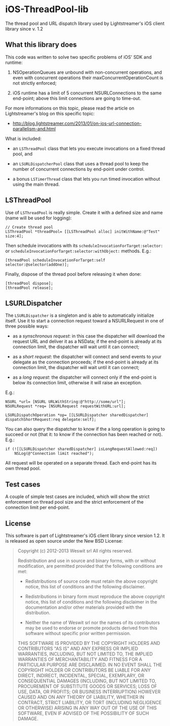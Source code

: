 
iOS-ThreadPool-lib
==================

The thread pool and URL dispatch library used by Lightstreamer's iOS client library since v. 1.2


What this library does
----------------------

This code was written to solve two specific problems of iOS' SDK and runtime:

1. NSOperationQueues are unbound with non-concurrent operations, and even with concurrent
   operations their maxConcurrentOperationCount is not strictly enforced;

2. iOS runtime has a limit of 5 concurrent NSURLConnections to the same end-point; above
   this limit connections are going to time-out.
   
For more informations on this topic, please read the article on Lightstreamer's blog on this
specific topic:

* http://blog.lightstreamer.com/2013/01/on-ios-url-connection-parallelism-and.html

What is included:

* an `LSThreadPool` class that lets you execute invocations on a fixed thread pool, and

* an `LSURLDispatcherPool` class that uses a thread pool to keep the number of concurrent
  connections by end-point under control.
  
* a bonus `LSTimerThread` class that lets you run timed invocation without using the
  main thread.
  

LSThreadPool
------------

Use of `LSThreadPool` is really simple. Create it with a defined size and name (name 
will be used for logging):

    // Create thread pool
    LSThreadPool *threadPool= [[LSThreadPool alloc] initWithName:@"Test" size:4];
	
Then schedule invocations with its `scheduleInvocationForTarget:selector:` or 
`scheduleInvocationForTarget:selector:withObject:` methods. E.g.:

    [threadPool scheduleInvocationForTarget:self selector:@selector(addOne)];
	
Finally, dispose of the thread pool before releasing it when done:

    [threadPool dispose];
	[threadPool release];


LSURLDispatcher
---------------

The `LSURLDispatcher` is a singleton and is able to automatically initialize itself. Use it to
start a connection request toward a NSURLRequest in one of three possible ways:

* as a *synschronous request*: in this case the dispatcher will download the request URL
  and deliver it as a NSData; if the end-point is already at its connection limit,
  the dispatcher will wait until it can connect;

* as a *short request*: the dispatcher will connect and send events to your delegate
  as the connection proceeds; if the end-point is already at its connection limit,
  the dispatcher will wait until it can connect;

* as a *long request*: the dispatcher will connect only if the end-point is below its
  connection limit, otherwise it will raise an exception.
  
E.g.:

	NSURL *url= [NSURL URLWithString:@"http://some/url"];
	NSURLRequest *req= [NSURLRequest requestWithURL:url];

    LSURLDispatchOperation *op= [[LSURLDispatcher sharedDispatcher] dispatchShortRequest:req delegate:self];

You can also query the dispatcher to know if the a long operation is going to succeed
or not (that it: to know if the connection has been reached or not). E.g.:

	if (![[LSURLDispatcher sharedDispatcher] isLongRequestAllowed:req])
		NSLog(@"Connection limit reached");

All request will be operated on a separate thread. Each end-point has its own thread pool.


Test cases
----------

A couple of simple test cases are included, which will show the strict enforcement on thread
pool size and the strict enforcement of the connection limit per end-point.


License
-------

This software is part of Lightstreamer's iOS client library since version 1.2. It is released
as open source under the New BSD License:

> Copyright (c) 2012-2013 Weswit srl
> All rights reserved.
>
> Redistribution and use in source and binary forms, with or without modification, are
> permitted provided that the following conditions are met:
>
> * Redistributions of source code must retain the above copyright notice, this list of
>   conditions and the following disclaimer.
>
> * Redistributions in binary form must reproduce the above copyright notice, this list
>   of conditions and the following disclaimer in the documentation and/or other materials
>   provided with the distribution.
>
>  * Neither the name of Weswit srl nor the names of its contributors may be used to endorse
>  or promote products derived from this software without specific prior written permission.
>
> THIS SOFTWARE IS PROVIDED BY THE COPYRIGHT HOLDERS AND CONTRIBUTORS "AS IS" AND ANY EXPRESS
> OR IMPLIED WARRANTIES, INCLUDING, BUT NOT LIMITED TO, THE IMPLIED WARRANTIES OF MERCHANTABILITY
> AND FITNESS FOR A PARTICULAR PURPOSE ARE DISCLAIMED. IN NO EVENT SHALL THE COPYRIGHT HOLDER OR
> CONTRIBUTORS BE LIABLE FOR ANY DIRECT, INDIRECT, INCIDENTAL, SPECIAL, EXEMPLARY, OR CONSEQUENTIAL
> DAMAGES (INCLUDING, BUT NOT LIMITED TO, PROCUREMENT OF SUBSTITUTE GOODS OR SERVICES;
> LOSS OF USE, DATA, OR PROFITS; OR BUSINESS INTERRUPTION) HOWEVER CAUSED AND ON ANY THEORY OF
> LIABILITY, WHETHER IN CONTRACT, STRICT LIABILITY, OR TORT (INCLUDING NEGLIGENCE OR OTHERWISE)
> ARISING IN ANY WAY OUT OF THE USE OF THIS SOFTWARE, EVEN IF ADVISED OF THE POSSIBILITY OF
> SUCH DAMAGE.

